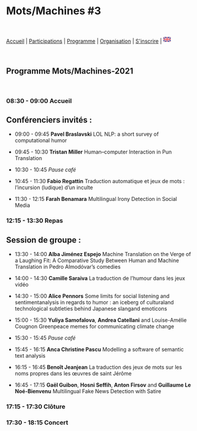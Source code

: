 # Mots/Machines #3
<br>

[Accueil](https://motsmachines.github.io/2021/accueil) | [Participations](https://motsmachines.github.io/2021/participations) | [Programme](https://motsmachines.github.io/2021/programme) | [Organisation](https://motsmachines.github.io/2021/organisation) | [S'inscrire](https://motsmachines.github.io/2021/inscrire) | [<img src="EN.png" width="20">](https://motsmachines.github.io/2021)


<br>

## Programme Mots/Machines-2021

<br>

### 08:30	- 09:00    Accueil

## Conférenciers invités : 

* 09:00	- 09:45   **Pavel Braslavski** LOL NLP: a short survey of computational humor

* 09:45	- 10:30	   **Tristan Miller**	Human–computer Interaction in Pun Translation

* 10:30	- 10:45	   *Pause café*

* 10:45	- 11:30	   **Fabio Regattin**	Traduction automatique et jeux de mots : l’incursion (ludique) d’un inculte

* 11:30	- 12:15	   **Farah Benamara**	Multilingual Irony Detection in Social Media
 
### 12:15	- 13:30	   Repas

## Session de groupe :

* 13:30	- 14:00	   **Alba Jiménez Espejo**	Machine Translation on the Verge of a Laughing Fit: A Comparative Study Between Human and Machine Translation in Pedro Almodóvar’s comedies

* 14:00	- 14:30	   **Camille Saraiva**	La traduction de l’humour dans les jeux vidéo

* 14:30	- 15:00	   **Alice Pennors**	Some limits for social listening and sentimentanalysis in regards to humor : an iceberg of culturaland technological subtleties behind Japanese slangand emoticons

* 15:00	- 15:30	   **Yuliya Samofalova**, **Andrea Catellani** and Louise-Amélie Cougnon	Greenpeace memes for communicating climate change
 
* 15:30	- 15:45	   *Pause café*

* 15:45	- 16:15	   **Anca Christine Pascu**	Modelling a software of semantic text analysis

* 16:15	- 16:45	   **Benoît Jeanjean**	La traduction des jeux de mots sur les noms propres dans les œuvres de saint Jérôme

* 16:45	- 17:15	   **Gaël Guibon**, **Hosni Seffih**, **Anton Firsov** and **Guillaume Le Noé-Bienvenu**	Multilingual Fake News Detection with Satire

### 17:15	- 17:30    Clôture

### 17:30	- 18:15	   Concert
